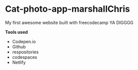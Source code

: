 # Cat-photo-app-marshallChris
My first awesome website built with freecodecamp YA DIGGGG

 **Tools used**
* Codepen.io
* Github
* respositories
* codespaces 
* Netlify